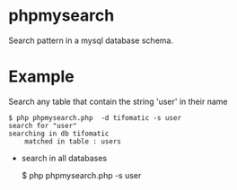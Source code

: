 phpmysearch
===========

Search pattern in a mysql database schema.


Example
=======

Search any table that contain the string 'user' in their name

    $ php phpmysearch.php  -d tifomatic -s user
    search for "user"
    searching in db tifomatic
        matched in table : users

* search in all databases

    $ php phpmysearch.php -s user
